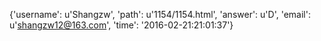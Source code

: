 {'username': u'Shangzw', 'path': u'1154/1154.html', 'answer': u'D', 'email': u'shangzw12@163.com', 'time': '2016-02-21:21:01:37'}